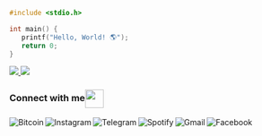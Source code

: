 

<!-- ### Hi there 👋 -->
<!-- ### Hello, World! 🌎 -->

```C
#include <stdio.h>

int main() {
   printf("Hello, World! 🌎");
   return 0;
}
```

<!--&theme=onedark "-->
<a href="https://github.com/starkdmi/README.md2">
  <img src="https://github-readme-stats.vercel.app/api/top-langs/?username=starkdmi&layout=compact&hide=Visual%20Basic,Logos,PHP" />
</a>

<a href="https://github.com/starkdmi/README.md">
   <img src="https://github-readme-stats.vercel.app/api?username=starkdmi&count_private=true&include_all_commits=true&hide_rank=true&line_height=22 &hide=contribs,prs,issues&show_icons=true&icon_color=3080ee" />
</a>

<!--</br>
<p align="left">
  <img src="https://komarev.com/ghpvc/?username=starkdmi" />
</p>

<p align="center"> 
  Profile views<br>
  <img src="https://profile-counter.glitch.me/starkdmi/count.svg" />
</p>-->


 <h3 align="left">Connect with me<img align="center" src="https://github.com/rajput2107/rajput2107/blob/master/Assets/Handshake.gif" height="33px" /></h3> 

<!--
<a href="https://t.me/starkdmi">
  <img align="left" alt="Telegram" width="28px" src="https://raw.githubusercontent.com/starkdmi/starkdmi/master/Assets/Telegram.svg" />
</a>

<a href="https://www.facebook.com/starkdmi">
  <img align="left" alt="Facebook" width="28px" src="https://raw.githubusercontent.com/starkdmi/starkdmi/master/Assets/Facebook.svg"/>
</a>

<a href="https://www.instagram.com/starkdmi">
  <img align="left" alt="Instagram" width="28px" src="https://raw.githubusercontent.com/starkdmi/starkdmi/master/Assets/Instagram.svg" />
</a>

<a href="mailto:starkov100@gmail.com">
  <img align="left" alt="Gmail" width="28px" src="https://raw.githubusercontent.com/starkdmi/starkdmi/master/Assets/Gmail.svg" />
</a>-->

<!--<a href="https://t.me/starkdmi">
  <img align="left" alt="Telegram" src="https://img.shields.io/badge/-TELEGRAM-2CA5E0?style=for-the-badge&logo=telegram&logoColor=white" />
</a>

<a href="https://www.facebook.com/starkdmi">
  <img align="left" alt="Facebook" src="https://img.shields.io/badge/facebook-%231877F2.svg?&style=for-the-badge&logo=facebook&logoColor=white"/>
</a>

<a href="https://www.instagram.com/starkdmi">
  <img align="left" alt="Instagram" src="https://img.shields.io/badge/instagram-ea4456.svg?&style=for-the-badge&logo=instagram&logoColor=white" />
</a>

<a href="mailto:starkov100@gmail.com">
  <img align="left" alt="Gmail" src="https://img.shields.io/badge/-GMAIL-D14836?style=for-the-badge&logo=gmail&logoColor=white" />
</a>

<a href="https://spoti.fi/32TSEGe">
  <img align="left" alt="Spotify" src="https://img.shields.io/badge/spotify-%231ED760.svg?&style=for-the-badge&logo=spotify&logoColor=white" />
</a>-->




<!--<a href="https://t.me/starkdmi">
  <img align="left" alt="Telegram" height="28px" src="https://img.shields.io/badge/-starkdmi-2ba7e0?logo=telegram&logoColor=white&style=flat-square&labelColor=555555" />
</a>

<a href="https://www.facebook.com/starkdmi">
  <img align="left" alt="Facebook" height="28px" src="https://img.shields.io/badge/-starkdmi-1978f3?logo=facebook&logoColor=white&style=flat-square&labelColor=555555"/>
</a>

<a href="https://www.instagram.com/starkdmi">
  <img align="left" alt="Instagram" height="28px" src="https://img.shields.io/badge/-starkdmi-ea4456?logo=instagram&logoColor=white&style=flat-square&labelColor=555555" />
</a>


<a href="mailto:starkov100@gmail.com">
  <img align="left" alt="Gmail" height="28px" src="https://img.shields.io/badge/-starkov100@gmail.com-d24936?logo=gmail&logoColor=white&style=flat-square&labelColor=555555" />
</a>

<a href="mailto:starkov100@gmail.com">
  <img align="left" alt="Gmail" height="28px" src="https://img.shields.io/badge/-starkov100@gmail.com-555555?logo=gmail&logoColor=white&style=flat-square&labelColor=d24936" />
</a>

<a href="https://spoti.fi/32TSEGe">
  <img align="left" alt="Spotify" height="28px" src="https://img.shields.io/badge/-starkdmi-21d761?logo=spotify&logoColor=white&style=flat-square&labelColor=21d761" />
</a>-->




<a href="https://api.binance.com/api/v3/ticker/price?symbol=BTCUSDT">
  <img align="left" alt="Bitcoin" src="https://img.shields.io/badge/dynamic/json?color=ff9900&style=for-the-badge&label=%E2%82%BF&query=price&suffix=%20$&url=https%3A%2F%2Fapi.binance.com%2Fapi%2Fv3%2Fticker%2Fprice%3Fsymbol%3DBTCUSDT" />
</a>
 
<a href="https://www.instagram.com/starkdmi">
  <img align="left" alt="Instagram" src="https://img.shields.io/badge/instagram-ea4456.svg?&style=for-the-badge&logo=instagram&logoColor=white" />
</a>

<a href="https://t.me/starkdmi">
  <img align="left" alt="Telegram" src="https://img.shields.io/badge/-TELEGRAM-2CA5E0?style=for-the-badge&logo=telegram&logoColor=white" />
</a>

<a href="https://spoti.fi/32TSEGe">
  <img align="left" alt="Spotify" src="https://img.shields.io/badge/spotify-%231ED760.svg?&style=for-the-badge&logo=spotify&logoColor=white" />
</a>

<a href="mailto:starkov100@gmail.com">
  <img align="left" alt="Gmail" src="https://img.shields.io/badge/-GMAIL-D14836?style=for-the-badge&logo=gmail&logoColor=white" />
</a>

<a href="https://www.facebook.com/starkdmi">
  <img align="left" alt="Facebook" src="https://img.shields.io/badge/facebook-%231877F2.svg?&style=for-the-badge&logo=facebook&logoColor=white"/>
</a>
 
<!--<a href="https://github.com/starkdmi">
  <img align="left" alt="Counter" height="28" src="https://komarev.com/ghpvc/?username=starkdmi&style=flat-square&label=😎" />
</a>-->
 
 
 
 
 

<!-- Random Image -->
<!-- <img src="https://source.unsplash.com/random/800x400" /> -->

<!-- Random Fact -->
<!-- https://uselessfacts.jsph.pl/random.txt -->

<!-- Social badges -->
<!-- https://shields.io -->
<!-- https://github.com/alexandresanlim/Badges4-README.md-Profile -->

<!--<a href="https://github.com/starkdmi/Multi-Messenger-Bot-2">
  <img align="left" src="https://github-readme-stats.vercel.app/api/pin/?username=starkdmi&repo=Multi-Messenger-Bot-2&show_owner=false" />
</a>-->


<!--<table cellspacing="0" cellpadding="0" style="border:none;border-collapse: collapse;">
  <tr>
    <th>
      <img align="left" src="https://github-readme-stats.vercel.app/api?username=starkdmi&count_private=true&include_all_commits=true&hide_rank=true&line_height=22&show_icons=true&hide=contribs,prs,issues" />
      </th>
    <th><img src="https://github-readme-stats.vercel.app/api/top-langs/?username=starkdmi&layout=compact&hide=Visual%20Basic,Logos,PHP" /></th> 
  </tr>
</table>-->



<!--<p align="left">
  <img src="https://komarev.com/ghpvc/?username=starkdmi&style=flat-square"  />
</p>-->

<!-- - ![#f03c15](https://placehold.it/150/ffffff/ff0000?text=hello) -->

<!--
![My github stats](https://github-readme-stats.vercel.app/api?username=starkdmi&theme=onedark&count_private=true&hide=contribs,prs)
[![Top Langs](https://github-readme-stats.vercel.app/api/top-langs/?username=starkdmi&layout=compact&hide=Visual%20Basic,Logos,PHP)](https://github.com/starkdmi) 
[![MultiMessengerBot](https://github-readme-stats.vercel.app/api/pin/?username=starkdmi&repo=Multi-Messenger-Bot-2&show_owner=true&theme=onedark)](https://github.com/starkdmi/Multi-Messenger-Bot-2) 
-->

<!--![Cover](https://raw.githubusercontent.com/starkdmi/starkdmi/master/poster.jpg)-->

<!--
**starkdmi/starkdmi** is a ✨ _special_ ✨ repository because its `README.md` (this file) appears on your GitHub profile.

Here are some ideas to get you started:

- 🔭 I’m currently working on ...
- 🌱 I’m currently learning ...
- 👯 I’m looking to collaborate on ...
- 🤔 I’m looking for help with ...
- 💬 Ask me about ...
- 📫 How to reach me: ...
- 😄 Pronouns: ...
- ⚡ Fun fact: ...
-->

